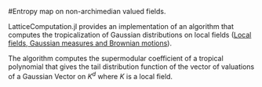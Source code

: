 #Entropy map on non-archimedian valued fields.

LatticeComputation.jl provides an implementation of an algorithm that computes the tropicalization of Gaussian distributions on local fields ([Local fields, Gaussian measures and Brownian motions](https://arxiv.org/pdf/math/9803046.pdf)). 

The algorithm computes the supermodular coefficient of a tropical polynomial that gives the tail distribution function of the vector of valuations of a Gaussian Vector on $K^d$ where $K$ is a local field.



